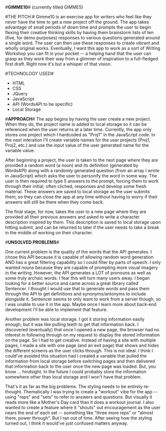 
#**GIMME10**# (currently titled GIMME5)

#THE PITCH:# 
Gimme10 is an exercise app for writers who feel like they never have the time to get a new project off the ground. The app takes advantage of small periods of down time and prompts the user to begin flexing their creative thinking skills by having them brainstorm lists of ten (five, for demo purposes) responses to various questions generated around a single word. The user can then use these responses to create vibrant and wholly original works. Eventually, I want this app to work as a sort of Writing Workshop you can fit in your pocket -- a helping hand that the user can grasp as they work their way from a glimmer of inspiration to a full-fledged first draft. Right now it's but a whisper of that vision.

#TECHNOLOGY USED#
* HTML
* CSS
* JQuery
* JavaScript
* API (WordsAPI to be specific)
* Local Storage

#**APPROACH**#
The app begins by having the user create a new project. When they do, the project name is added to local storage so it can be referenced when the user returns at a later time. Currently, the app only stores one project which I hardcoded as "Proj1" in the JavaScript code. In the next interation I'll create variable names for the user projects (Proj1, Proj2, etc.) and use the input value of the user generated name for the variable value.

After beginning a project, the user is taken to the next page where they are provided a random word (a noun) and its definition (generated by WordsAPI) along with a randomly generated question (from an array I wrote in JavaScript) which asks the user to personify the word in some way. The user is then required to type 5 answers to the prompt, forcing them to work through their initial, often cliched, responses and develop some fresh material. These answers are saved to local storage as the user submits them, so they can close the app at any time without having to worry if their answers will still be there when they come back.

The final stage, for now, takes the user to a new page where they are provided all their previous answers and asked to write a character description inspired by them. This description is saved to local storage upon hitting submit, and can be returned to later if the user needs to take a break in the middle of working on their character.

#**UNSOLVED PROBLEMS**#

One current problem is the quality of the words that the API generates. I chose this API because it is capable of allowing random word generation AND has a great filtering capability so I could filter by parts of speech. I only wanted nouns because they are capable of prompting more visual imagery in the writing. However, the API generates a LOT of pronouns as well as some truly archaic words. I fear this will turn many users away. I began looking for a better source and came across a great library called Sentencer. I thought I would use that to generate words and  pass them through the API to get definitions and synonyms/antonyms to include alongside it. Sentencer seems to only want to work from a server though, so I was unable to use it in the app. Maybe once I learn more about back-end development I'll be able to implement that feature.

Another problem was local storage. I got it storing information easily enough, but it was like pulling teeth to get that information back. I discovered (eventually) that once I opened a new page, the browser had no interest in following through on my request to display the stored information on the page. So I had to get creative. Instead of having a site with multiple pages, I made a site with one page (and an exit page) that shows and hides the different screens as the user clicks through. This is not ideal. I think I could've avoided this situation had I created a variable that pulled the information from local storage before switching pages and then delivered that information back to the user once the new page was loaded. But, you know ... hindsight. In the future I could probably store the information somewhere other than local storage and I won't have that problem.

That's it as far as the big problems. The styling needs to be entirely re-thought. Thematically I was trying to create a "workout" vibe for the app -- using "reps" and "sets" to refer to answers and questions. But visually it reads more like a Mother's Day card than it does a workout journal. I also wanted to create a feature where it "shouts" out encouragement as the user nears the end of each set -- something like "three more reps" or "almost there, power through". But I ran out of time. After seeing how the styling turned out, I think it would've just confused matters anyway.

